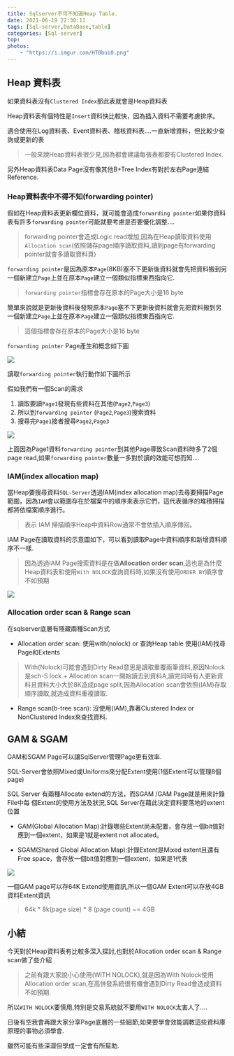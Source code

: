 ```yaml
---
title: Sqlserver不可不知道Heap Table.
date: 2021-06-19 22:30:11
tags: [Sql-server,DataBase,table]
categories: [Sql-server]
top:
photos: 
    - "https://i.imgur.com/HT0bui0.png"
---
```


## Heap 資料表

如果資料表沒有`Clustered Index`那此表就會是Heap資料表

Heap資料表有個特性是`Insert`資料快比較快，因為插入資料不需要考慮排序。

適合使用在Log資料表、Event資料表、稽核資料表....一直新增資料，但比較少查詢或更新的表

> 一般來說Heap資料表很少見,因為都會建議每張表都要有Clustered Index.

另外Heap資料表Data Page沒有像其他B+Tree Index有對於左右Page連結Reference.

### Heap資料表中不得不知(forwarding pointer)

假如在Heap資料表更新欄位資料，就可能會造成`forwarding pointer`如果你資料表有許多`forwarding pointer`可能就要考慮是否要優化調整....

> forwarding pointer會造成Logic read增加,因為在Heap讀取資料使用`Allocation scan`(依照儲存page順序讀取資料,讀到page有forwarding pointer就會多讀取資料頁)

`forwarding pointer`是因為原本`Page`(8KB)塞不下更新後資料就會先把資料搬到另一個新建立`Page`上並在原本`Page`建立一個類似指標東西指向它.

> `forwarding pointer`指標會存在原本的Page大小是16 byte

簡單來說就是更新後資料後發現原本`Page`塞不下更新後資料就會先把資料搬到另一個新建立`Page`上並在原本`Page`建立一個類似指標東西指向它.

> 這個指標會存在原本的Page大小是16 byte

`forwarding pointer` Page產生和概念如下圖

![](https://i.imgur.com/5drfCFZ.png)

讀取`forwarding pointer`執行動作如下圖所示

假如我們有一個Scan的需求

1. 讀取要讀`Page1`發現有些資料在其他(`Page2`,`Page3`)
2. 所以到`forwarding pointer` (`Page2`,`Page3`)搜索資料
3. 搜尋完`Page1`接者搜尋`Page2`,`Page3`

![](https://i.imgur.com/HT0bui0.png)

上面因為Page1資料`forwarding pointer`到其他Page導致Scan資料時多了2個page read,如果`forwarding pointer`數量一多對於讀的效能可想而知....

### IAM(index allocation map)

當Heap要搜尋資料`SQL-Server`透過IAM(index allocation map)去尋要掃描Page範圍，因為`IAM`會以範圍存在於檔案中的順序來表示它們，這代表循序的堆積掃描都將依檔案順序進行。

> 表示 IAM 掃描順序Heap中資料Row通常不會依插入順序傳回。

IAM Page在讀取資料的示意圖如下，可以看到讀取Page中資料順序和新增資料順序不一樣.

> 因為透過IAM Page搜索資料是在做**Allocation order scan**,這也是為什麼Heap資料表和使用`With NOLOCK`查詢資料時,如果沒有使用`ORDER BY`順序會不如預期

![](https://i.imgur.com/Qw8Kx1q.png)

### Allocation order scan & Range scan

在sqlserver底層有隱藏兩種Scan方式

* Allocation order scan: 使用with(nolock) or 查詢Heap table 使用(IAM)找尋Page和Extents

> With(Nolock)可能會遇到Dirty Read意思是讀取重覆兩筆資料,原因Nolock是sch-S lock + Allocation scan一開始讀去到資料A,讀完同時有人更新資料且資料大小大於8K造成page split,因為Allocation scan會依照(IAM)存取順序讀取,就造成資料重複讀取.

* Range scan(b-tree scan): 沒使用(IAM),靠著Clustered Index or NonClustered Index來查找資料.

## GAM & SGAM

GAM和SGAM Page可以讓SqlServer管理Page更有效率.

SQL-Server會依照Mixed或Uniforms來分配Extent使用(1個Extent可以管理8個page)

SQL Server 有兩種Allocate extend的方法，而SGAM /GAM Page就是用來計錄File中每
個Extent的使用方法及狀況,SQL Server在藉此決定資料要落地的extent位置

* GAM(Global Allocation Map):計錄哪些Extent尚未配置，會存放一個bit值對應到一個extent，如果是1就是extent not allocated。

* SGAM(Shared Global Allocation Map):計錄Extent是Mixed extent且還有Free space，會存放一個bit值對應到一個extent，如果是1代表

![](https://i.imgur.com/m4tTh7z.png)

一個GAM page可以存64K Extend使用資訊,所以一個GAM Extent可以存放4GB資料Extent資訊

> 64k * 8k(page size) * 8 (page count)  ~= 4GB

## 小結

今天對於Heap資料表有比較多深入探討,也對於Allocation order scan & Range scan做了些介紹

> 之前有跟大家說小心使用(WITH NOLOCK),就是因為With Nolock使用Allocation order scan,在高併發系統很有機會遇到Dirty Read會造成資料不如預期.

所以`WITH NOLOCK`要慎用,特別是交易系統就不要用`WITH NOLOCK`太害人了....

日後有空我會再跟大家分享Page底層的一些細節,如果要學會效能調教這些資料庫原理的事物必須學會.

雖然可能有些深澀但學成一定會有所幫助.

